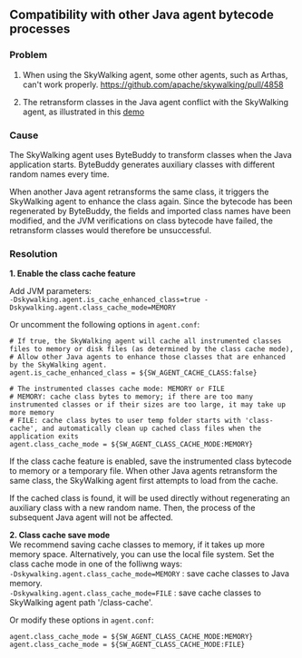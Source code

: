 ## Compatibility with other Java agent bytecode processes

### Problem
1. When using the SkyWalking agent, some other agents, such as Arthas, can't work properly. 
https://github.com/apache/skywalking/pull/4858

2. The retransform classes in the Java agent conflict with the SkyWalking agent, as illustrated in this [demo](https://github.com/SkyAPMTest/retransform-conflict-demo)
 
### Cause
The SkyWalking agent uses ByteBuddy to transform classes when the Java application starts. 
ByteBuddy generates auxiliary classes with different random names every time. 

When another Java agent retransforms the same class, it triggers the SkyWalking agent to enhance the class again. 
Since the bytecode has been regenerated by ByteBuddy, the fields and imported class names have been modified, and the JVM verifications on class bytecode have failed, the retransform classes would therefore be unsuccessful.


### Resolution

**1. Enable the class cache feature**  

Add JVM parameters:  
`-Dskywalking.agent.is_cache_enhanced_class=true -Dskywalking.agent.class_cache_mode=MEMORY`    

Or uncomment the following options in `agent.conf`:
  
```
# If true, the SkyWalking agent will cache all instrumented classes files to memory or disk files (as determined by the class cache mode),
# Allow other Java agents to enhance those classes that are enhanced by the SkyWalking agent.
agent.is_cache_enhanced_class = ${SW_AGENT_CACHE_CLASS:false}

# The instrumented classes cache mode: MEMORY or FILE
# MEMORY: cache class bytes to memory; if there are too many instrumented classes or if their sizes are too large, it may take up more memory
# FILE: cache class bytes to user temp folder starts with 'class-cache', and automatically clean up cached class files when the application exits
agent.class_cache_mode = ${SW_AGENT_CLASS_CACHE_MODE:MEMORY}

```

If the class cache feature is enabled, save the instrumented class bytecode to memory or a temporary file. 
When other Java agents retransform the same class, the SkyWalking agent first attempts to load from the cache.

If the cached class is found, it will be used directly without regenerating an auxiliary class with a new random name. 
Then, the process of the subsequent Java agent will not be affected.

**2. Class cache save mode**  
We recommend saving cache classes to memory, if it takes up more memory space. Alternatively, you can use the local file system. Set the class cache mode in one of the folliwng ways:  
`-Dskywalking.agent.class_cache_mode=MEMORY` : save cache classes to Java memory.    
`-Dskywalking.agent.class_cache_mode=FILE` : save cache classes to SkyWalking agent path '/class-cache'.  

Or modify these options in `agent.conf`:
  
`agent.class_cache_mode = ${SW_AGENT_CLASS_CACHE_MODE:MEMORY}`    
`agent.class_cache_mode = ${SW_AGENT_CLASS_CACHE_MODE:FILE}`    
